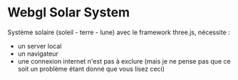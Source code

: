 # Webgl Solar System

Système solaire (soleil - terre - lune) avec le framework three.js, nécessite :

- un server local
- un navigateur
- une connexion internet n'est pas à exclure (mais je ne pense pas que ce soit un problème étant donné que vous lisez ceci)
